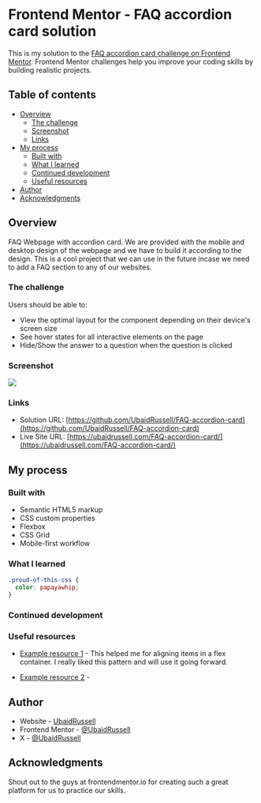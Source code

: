 # Frontend Mentor - FAQ accordion card solution

This is my solution to the [FAQ accordion card challenge on Frontend Mentor](https://www.frontendmentor.io/challenges/faq-accordion-card-XlyjD0Oam). Frontend Mentor challenges help you improve your coding skills by building realistic projects. 

## Table of contents

- [Overview](#overview)
  - [The challenge](#the-challenge)
  - [Screenshot](#screenshot)
  - [Links](#links)
- [My process](#my-process)
  - [Built with](#built-with)
  - [What I learned](#what-i-learned)
  - [Continued development](#continued-development)
  - [Useful resources](#useful-resources)
- [Author](#author)
- [Acknowledgments](#acknowledgments)


## Overview

FAQ Webpage with accordion card. We are provided with the mobile and desktop design of the webpage and we have to build it according to the design. This is a cool project that we can use in the future incase we need to add a FAQ section to any of our websites.

### The challenge

Users should be able to:

- View the optimal layout for the component depending on their device's screen size
- See hover states for all interactive elements on the page
- Hide/Show the answer to a question when the question is clicked

### Screenshot

![](./screenshot.jpg)

### Links

- Solution URL: [https://github.com/UbaidRussell/FAQ-accordion-card](https://github.com/UbaidRussell/FAQ-accordion-card)
- Live Site URL: [https://ubaidrussell.com/FAQ-accordion-card/](https://ubaidrussell.com/FAQ-accordion-card/)

## My process

### Built with

- Semantic HTML5 markup
- CSS custom properties
- Flexbox
- CSS Grid
- Mobile-first workflow

### What I learned


```css
.proud-of-this-css {
  color: papayawhip;
}
```

### Continued development

### Useful resources

- [Example resource 1](https://developer.mozilla.org/en-US/docs/Web/CSS/CSS_Flexible_Box_Layout/Aligning_Items_in_a_Flex_Container) -  This helped me for aligning items in a flex container. I really liked this pattern and will use it going forward.

- [Example resource 2]() - 

## Author

- Website - [UbaidRussell](https://ubaidrussell.com/)
- Frontend Mentor - [@UbaidRussell](https://www.frontendmentor.io/profile/UbaidRussell)
- X - [@UbaidRussell](https://twitter.com/UbaidRussell)

## Acknowledgments
Shout out to the guys at frontendmentor.io for creating such a great platform for us to practice our skills.